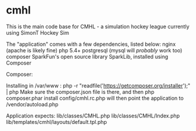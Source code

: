 # cmhl
This is the main code base for CMHL - a simulation hockey league currently using SimonT Hockey Sim

The "application" comes with a few dependencies, listed below:
  nginx (apache is likely fine)
  php 5.4+
  postgresql (mysql will _probably_ work too)
  composer
  SparkFun's open source library SparkLib, installed using Composer



  Composer:

  Installing in /var/www : php -r "readfile('https://getcomposer.org/installer');" | php
  Make sure the composer.json file is there, and then
  php composer.phar install
  config/cmhl.rc.php will then point the application to /vendor/autoload.php


  Application expects:
  lib/classes/CMHL.php
  lib/classes/CMHL/Index.php
  lib/templates/cmhl/layouts/default.tpl.php

